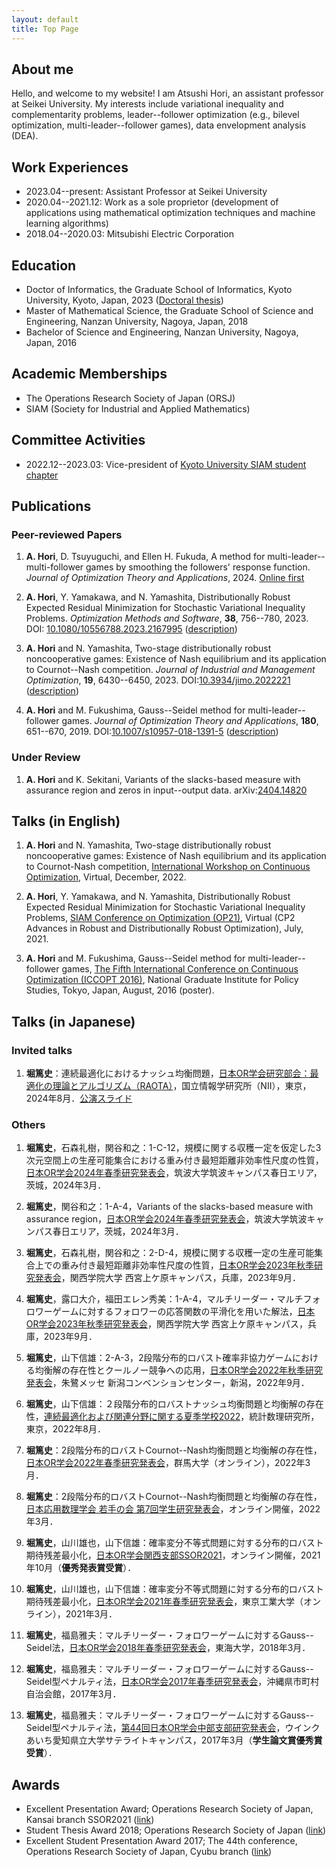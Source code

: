 ```yaml
---
layout: default
title: Top Page
---
```


## About me

Hello, and welcome to my website!
I am Atsushi Hori, an assistant professor at Seikei University.
My interests include variational inequality and complementarity problems, leader--follower optimization (e.g., bilevel optimization, multi-leader--follower games), data envelopment analysis (DEA).

<!--
My passion for optimization was sparked during my undergraduate studies at Nanzan University, where I had the privilege of studying under the guidance of Professor Masao Fukushima.
After receiving my Bachelor's and Master's degrees, I decided to take a detour and work as a software engineer for two years, which was a great learning experience but also a stark contrast to the optimization field.
Eventually, I decided to return to my roots and enrolled in the Ph.D. program at Kyoto University, where I am now supervised by Professor Nobuo Yamashita.

Although I now reside in the beautiful city of Kyoto, I am still in contact with my professors at Nanzan University, who continue to provide me with valuable advice and guidance.
I also have the opportunity to participate in online seminars on operations research, which I greatly appreciate.
All in all, I am grateful for the support and guidance of my mentors, both past and present.
-->

## Work Experiences

- 2023.04--present: Assistant Professor at Seikei University
- 2020.04--2021.12: Work as a sole proprietor (development of applications using mathematical optimization techniques and machine learning algorithms) 
- 2018.04--2020.03: Mitsubishi Electric Corporation

## Education

- Doctor of Informatics, the Graduate School of Informatics, Kyoto University, Kyoto, Japan, 2023 ([Doctoral thesis](https://repository.kulib.kyoto-u.ac.jp/dspace/handle/2433/283860))
- Master of Mathematical Science, the Graduate School of Science and Engineering, Nanzan University, Nagoya, Japan, 2018
- Bachelor of Science and Engineering, Nanzan University, Nagoya, Japan, 2016

## Academic Memberships

- The Operations Research Society of Japan (ORSJ)
- SIAM (Society for Industrial and Applied Mathematics)

## Committee Activities

- 2022.12--2023.03: Vice-president of [Kyoto University SIAM student chapter](https://sites.google.com/view/siam-sc-kyoto/home)

## Publications

### Peer-reviewed Papers

1. **A. Hori**, D. Tsuyuguchi, and Ellen H. Fukuda, A method for multi-leader--multi-follower games by smoothing the followers' response function. _Journal of Optimization Theory and Applications_, 2024. [Online first](https://link.springer.com/article/10.1007/s10957-024-02506-2)

1. **A. Hori**, Y. Yamakawa, and N. Yamashita, Distributionally Robust Expected Residual Minimization for Stochastic Variational Inequality Problems. _Optimization Methods and Software_, **38**, 756--780, 2023. DOI: [10.1080/10556788.2023.2167995](https://doi.org/10.1080/10556788.2023.2167995) ([description](./drerm_svi.html))

1. **A. Hori** and N. Yamashita, Two-stage distributionally robust noncooperative games: Existence of Nash equilibrium and its application to Cournot--Nash competition. _Journal of Industrial and Management Optimization_, **19**, 6430--6450, 2023. DOI:[10.3934/jimo.2022221](https://doi.org/10.3934/jimo.2022221) ([description](./tsnashgame.html))

1. **A. Hori** and M. Fukushima, Gauss--Seidel method for multi-leader--follower games. _Journal of Optimization Theory and Applications_, **180**, 651--670, 2019. DOI:[10.1007/s10957-018-1391-5](https://doi.org/10.1007/s10957-018-1391-5) ([description](./mlfgame.html))

### Under Review

1. **A. Hori** and K. Sekitani, Variants of the slacks-based measure with assurance region and zeros in input--output data. arXiv:[2404.14820](https://arxiv.org/abs/2404.14820)

## Talks (in English)

1. **A. Hori** and N. Yamashita, Two-stage distributionally robust noncooperative games: Existence of Nash equilibrium and its application to Cournot-Nash competition, [International Workshop on Continuous Optimization](http://www.opt.c.titech.ac.jp/DecemberWorkshop/index.html), Virtual, December, 2022.

2. **A. Hori**, Y. Yamakawa, and N. Yamashita, Distributionally Robust Expected Residual Minimization for Stochastic Variational Inequality Problems, [SIAM Conference on Optimization (OP21)](https://www.siam.org/conferences/cm/conference/op21), Virtual (CP2 Advances in Robust and Distributionally Robust Optimization), July, 2021.

3. **A. Hori** and M. Fukushima, Gauss--Seidel method for multi-leader--follower games, [The Fifth International Conference on Continuous Optimization (ICCOPT 2016)](http://www.iccopt2016.tokyo/), National Graduate Institute for Policy Studies, Tokyo, Japan, August, 2016 (poster).

## Talks (in Japanese)

### Invited talks

1. **堀篤史**：連続最適化におけるナッシュ均衡問題，[日本OR学会研究部会：最適化の理論とアルゴリズム（RAOTA）](https://orsj.org/raota/#raota7)，国立情報学研究所（NII），東京，2024年8月．[公演スライド](https://www.docswell.com/s/5848415/Z7RYQD-2024-08-05-112934)

### Others

1. **堀篤史**，石森礼樹，関谷和之：1-C-12，規模に関する収穫一定を仮定した3次元空間上の生産可能集合における重み付き最短距離非効率性尺度の性質，[日本OR学会2024年春季研究発表会](https://orsj.org/nc2024s/)，筑波大学筑波キャンパス春日エリア，茨城，2024年3月．

1. **堀篤史**，関谷和之：1-A-4，Variants of the slacks-based measure with assurance region，[日本OR学会2024年春季研究発表会](https://orsj.org/nc2024s/)，筑波大学筑波キャンパス春日エリア，茨城，2024年3月．

1. **堀篤史**，石森礼樹，関谷和之：2-D-4，規模に関する収穫一定の生産可能集合上での重み付き最短距離非効率性尺度の性質，[日本OR学会2023年秋季研究発表会](https://orsj.org/nc2023f/)，関西学院大学 西宮上ケ原キャンパス，兵庫，2023年9月．

1. **堀篤史**，露口大介，福田エレン秀美：1-A-4，マルチリーダー・マルチフォロワーゲームに対するフォロワーの応答関数の平滑化を用いた解法，[日本OR学会2023年秋季研究発表会](https://orsj.org/nc2023f/)，関西学院大学 西宮上ケ原キャンパス，兵庫，2023年9月．

1. **堀篤史**，山下信雄：2-A-3，2段階分布的ロバスト確率非協力ゲームにおける均衡解の存在性とクールノー競争への応用，[日本OR学会2022年秋季研究発表会](https://orsj.org/nc2022f/)，朱鷺メッセ 新潟コンベンションセンター，新潟，2022年9月．

2. **堀篤史**，山下信雄：２段階分布的ロバストナッシュ均衡問題と均衡解の存在性，[連続最適化および関連分野に関する夏季学校2022](https://www.ism.ac.jp/~mirai/sscoke/2022/)，統計数理研究所，東京，2022年8月．

3. **堀篤史**：2段階分布的ロバストCournot--Nash均衡問題と均衡解の存在性，[日本OR学会2022年春季研究発表会](https://www.orsj.org/nc2022s/)，群馬大学（オンライン），2022年3月．

4. **堀篤史**：2段階分布的ロバストCournot--Nash均衡問題と均衡解の存在性，[日本応用数理学会 若手の会 第7回学生研究発表会](http://wakate.jsiam.org/?p=68)，オンライン開催，2022年3月．

5. **堀篤史**，山川雄也，山下信雄：確率変分不等式問題に対する分布的ロバスト期待残差最小化，[日本OR学会関西支部SSOR2021](https://orsj.org/kansai/2021/10/05/2021%e5%b9%b4%e5%ba%a6%e9%96%a2%e8%a5%bf%e6%94%af%e9%83%a8ssor/)，オンライン開催，2021年10月（**優秀発表賞受賞**）．

6. **堀篤史**，山川雄也，山下信雄：確率変分不等式問題に対する分布的ロバスト期待残差最小化，[日本OR学会2021年春季研究発表会](https://www.orsj.or.jp/nc/2021s/)，東京工業大学（オンライン），2021年3月．

7. **堀篤史**，福島雅夫：マルチリーダー・フォロワーゲームに対するGauss--Seidel法，[日本OR学会2018年春季研究発表会](http://www.orsj.or.jp/~nc2018s/)，東海大学，2018年3月．

8. **堀篤史**，福島雅夫：マルチリーダー・フォロワーゲームに対するGauss--Seidel型ペナルティ法，[日本OR学会2017年春季研究発表会](https://www.orsj.or.jp/~nc2017s/)，沖縄県市町村自治会館，2017年3月．

9. **堀篤史**，福島雅夫：マルチリーダー・フォロワーゲームに対するGauss--Seidel型ペナルティ法，[第44回日本OR学会中部支部研究発表会](http://www.orsj.or.jp/chubu/?p=2708)，ウインクあいち愛知県立大学サテライトキャンパス，2017年3月（**学生論文賞優秀賞受賞**）．


## Awards

- Excellent Presentation Award; Operations Research Society of Japan, Kansai branch SSOR2021 ([link](https://orsj.org/kansai/2021/10/22/%e6%97%a5%e6%9c%acor%e5%ad%a6%e4%bc%9a-%e9%96%a2%e8%a5%bf%e6%94%af%e9%83%a8-2021-%e5%b9%b4%e5%ba%a6%e8%8b%a5%e6%89%8b%e7%a0%94%e7%a9%b6%e7%99%ba%e8%a1%a8%e4%bc%9a-%e5%84%aa%e7%a7%80%e7%99%ba%e8%a1%a8/))
- Student Thesis Award 2018; Operations Research Society of Japan ([link](http://www.orsj.or.jp/whatisor/award6.html))
- Excellent Student Presentation Award 2017; The 44th conference, Operations Research Society of Japan, Cyubu branch ([link](http://www.orsj.or.jp/chubu/?p=2708))
